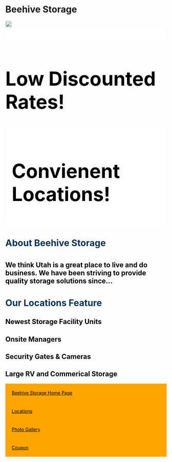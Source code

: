 <!DOCTYPE html>
<head>
    <h1>Beehive Storage</h1>
    <img src="beehive storage logo.png" width="20" height="20" alt="Beehive Storage">
</head>
<body>
    <div style="background-color:white;padding:20px;"></div>
    <h1 style="color:black; font-size:60px;">Low Discounted Rates!</h1>
    </div>
    <div style="background-color:white;padding:20px;">
    <h1 style="color:black; font-size:60px;">Convienent Locations!</h1>
    </div>
    <h1 style="color:rgb(6, 50, 80);">About Beehive Storage<h1>
    <h2><p style="color:black;">We think Utah is a great place to live and do business. We have been striving to provide quality storage solutions since... </p></h2>
    <h1 style="color:rgb(6, 50, 80)">Our Locations Feature</h1>
    <h2 style="color:black;">Newest Storage Facility Units</h2>
    <h2 style="color:black;">Onsite Managers</h2>
    <h2 style="color:black;">Security Gates & Cameras</h2>
    <h2 style="color:black;">Large RV and Commerical Storage</h2>
    <div style="background-color:orange;padding:20px;">
    <a href="www.beehivestorage-utah.com" style="color:black;">Beehive Storage Home Page<a>
    </div>
    <div style="background-color:orange; padding:20px;">
    <a href="www.beehivestorage-utah.com/locations" style="color:black;">Locations<a>
    </div>
        <div style="background-color:orange; padding:20px;">
    <a href="www.beehivestorage-utah.com/gallery" style="color:black;">Photo Gallery<a>
    </div>
        <div style="background-color:orange; padding:20px;">
    <a href="www.beehivestorage-utah.com/coupon"style="color:black;">Coupon<a>
    </div>
</body>
</html>
